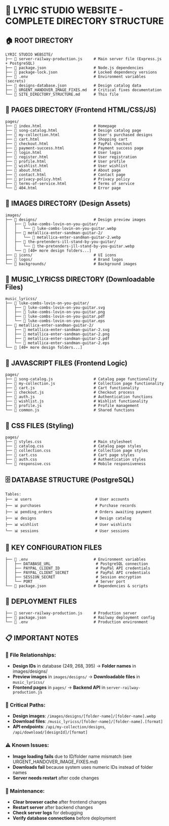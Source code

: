 # 📁 LYRIC STUDIO WEBSITE - COMPLETE DIRECTORY STRUCTURE

## **🏠 ROOT DIRECTORY**
```
LYRIC STUDIO WEBSITE/
├── 📄 server-railway-production.js     # Main server file (Express.js + PostgreSQL)
├── 📄 package.json                     # Node.js dependencies
├── 📄 package-lock.json                # Locked dependency versions
├── 📄 .env                             # Environment variables (secrets)
├── 📄 designs-database.json            # Design catalog data
├── 📄 URGENT_HANDOVER_IMAGE_FIXES.md   # Critical fixes documentation
└── 📄 SITE_DIRECTORY_STRUCTURE.md      # This file
```

## **📂 PAGES DIRECTORY** (Frontend HTML/CSS/JS)
```
pages/
├── 📄 index.html                       # Homepage
├── 📄 song-catalog.html                # Design catalog page
├── 📄 my-collection.html               # User's purchased designs
├── 📄 cart.html                        # Shopping cart
├── 📄 checkout.html                    # PayPal checkout
├── 📄 payment-success.html             # Payment success page
├── 📄 login.html                       # User login
├── 📄 register.html                    # User registration
├── 📄 profile.html                     # User profile
├── 📄 wishlist.html                    # User wishlist
├── 📄 about.html                       # About page
├── 📄 contact.html                     # Contact page
├── 📄 privacy-policy.html              # Privacy policy
├── 📄 terms-of-service.html            # Terms of service
└── 📄 404.html                         # Error page
```

## **🎨 IMAGES DIRECTORY** (Design Assets)
```
images/
├── 📂 designs/                         # Design preview images
│   ├── 📁 luke-combs-lovin-on-you-guitar/
│   │   └── 📄 luke-combs-lovin-on-you-guitar.webp
│   ├── 📁 metallica-enter-sandman-guitar-2/
│   │   └── 📄 metallica-enter-sandman-guitar-2.webp
│   ├── 📁 the-pretenders-ill-stand-by-you-guitar/
│   │   └── 📄 the-pretenders-ill-stand-by-you-guitar.webp
│   └── 📁 [40+ more design folders...]
├── 📂 icons/                           # UI icons
├── 📂 logos/                           # Brand logos
└── 📂 backgrounds/                     # Background images
```

## **🎵 MUSIC_LYRICSS DIRECTORY** (Downloadable Files)
```
music_lyricss/
├── 📁 luke-combs-lovin-on-you-guitar/
│   ├── 📄 luke-combs-lovin-on-you-guitar.svg
│   ├── 📄 luke-combs-lovin-on-you-guitar.png
│   ├── 📄 luke-combs-lovin-on-you-guitar.pdf
│   └── 📄 luke-combs-lovin-on-you-guitar.eps
├── 📁 metallica-enter-sandman-guitar-2/
│   ├── 📄 metallica-enter-sandman-guitar-2.svg
│   ├── 📄 metallica-enter-sandman-guitar-2.png
│   ├── 📄 metallica-enter-sandman-guitar-2.pdf
│   └── 📄 metallica-enter-sandman-guitar-2.eps
└── 📁 [40+ more design folders...]
```

## **🔧 JAVASCRIPT FILES** (Frontend Logic)
```
pages/
├── 📄 song-catalog.js                  # Catalog page functionality
├── 📄 my-collection.js                 # Collection page functionality
├── 📄 cart.js                          # Cart functionality
├── 📄 checkout.js                      # Checkout process
├── 📄 auth.js                          # Authentication functions
├── 📄 wishlist.js                      # Wishlist functionality
├── 📄 profile.js                       # Profile management
└── 📄 common.js                        # Shared functions
```

## **🎨 CSS FILES** (Styling)
```
pages/
├── 📄 styles.css                       # Main stylesheet
├── 📄 catalog.css                      # Catalog page styles
├── 📄 collection.css                   # Collection page styles
├── 📄 cart.css                         # Cart page styles
├── 📄 auth.css                         # Authentication styles
└── 📄 responsive.css                   # Mobile responsiveness
```

## **🗄️ DATABASE STRUCTURE** (PostgreSQL)
```
Tables:
├── 📊 users                            # User accounts
├── 📊 purchases                        # Purchase records
├── 📊 pending_orders                   # Orders awaiting payment
├── 📊 designs                          # Design catalog
├── 📊 wishlist                         # User wishlists
└── 📊 sessions                         # User sessions
```

## **🔑 KEY CONFIGURATION FILES**
```
├── 📄 .env                             # Environment variables
│   ├── DATABASE_URL                    # PostgreSQL connection
│   ├── PAYPAL_CLIENT_ID                # PayPal API credentials
│   ├── PAYPAL_CLIENT_SECRET            # PayPal API credentials
│   ├── SESSION_SECRET                  # Session encryption
│   └── PORT                            # Server port
└── 📄 package.json                     # Dependencies & scripts
```

## **🚀 DEPLOYMENT FILES**
```
├── 📄 server-railway-production.js     # Production server
├── 📄 package.json                     # Railway deployment config
└── 📄 .env                             # Production environment
```

## **📋 IMPORTANT NOTES**

### **🔗 File Relationships:**
- **Design IDs** in database (249, 268, 395) → **Folder names** in images/designs/
- **Preview images** in `images/designs/` → **Downloadable files** in `music_lyricss/`
- **Frontend pages** in `pages/` → **Backend API** in `server-railway-production.js`

### **🎯 Critical Paths:**
- **Design images**: `/images/designs/[folder-name]/[folder-name].webp`
- **Download files**: `/music_lyricss/[folder-name]/[folder-name].[format]`
- **API endpoints**: `/api/my-collection/designs`, `/api/download/[designId]/[format]`

### **⚠️ Known Issues:**
- **Image loading fails** due to ID/folder name mismatch (see URGENT_HANDOVER_IMAGE_FIXES.md)
- **Downloads fail** because system uses numeric IDs instead of folder names
- **Server needs restart** after code changes

### **🔧 Maintenance:**
- **Clear browser cache** after frontend changes
- **Restart server** after backend changes
- **Check server logs** for debugging
- **Verify database connections** before deployment 